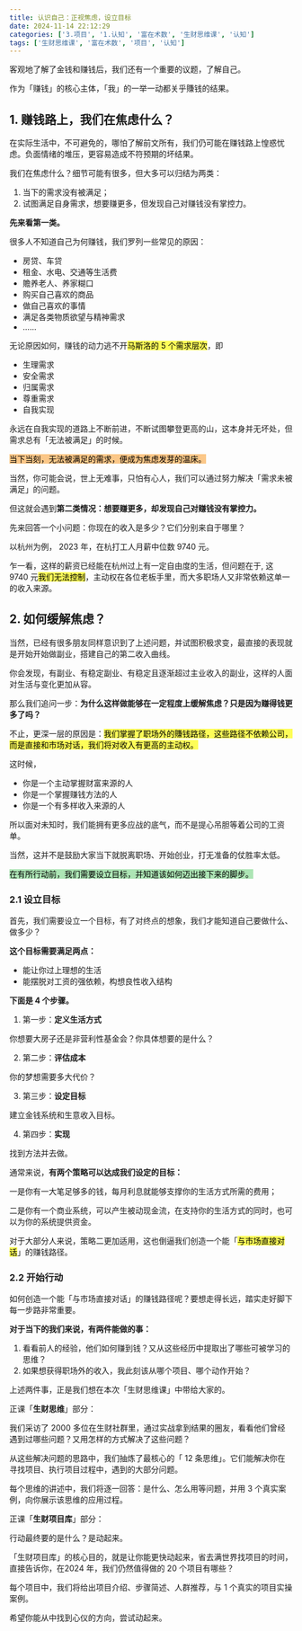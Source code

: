 ```yaml
---
title: 认识自己：正视焦虑，设立目标
date: 2024-11-14 22:12:29
categories: ['3.项目', '1.认知', '富在术数', '生财思维课', '认知']
tags: ['生财思维课', '富在术数', '项目', '认知']
---
```


客观地了解了金钱和赚钱后，我们还有一个重要的议题，了解自己。

作为「赚钱」的核心主体，「我」的一举一动都关乎賺钱的结果。
  
  
## 1. 赚钱路上，我们在焦虑什么？

在实际生活中，不可避免的，哪怕了解前文所有，我们仍可能在赚钱路上惶惑忧虑。负面情绪的堆压，更容易造成不符预期的坏结果。

我们在焦虑什么？细节可能有很多，但大多可以归结为两类：

1. 当下的需求没有被满足；
2. 试图满足自身需求，想要赚更多，但发现自己对赚钱没有掌控力。

**先来看第一类。**

很多人不知道自己为何赚钱，我们罗列一些常见的原因：
- 房贷、车贷
- 租金、水电、交通等生活费
- 贍养老人、养家糊口
- 购买自己喜欢的商品
- 做自己喜欢的事情
- 满足各类物质欲望与精神需求
- ......

无论原因如何，赚钱的动力逃不开<mark style="background: #fefe00A6;">马斯洛的 5 个需求层次</mark>，即
- 生理需求
- 安全需求
- 归属需求
- 尊重需求
- 自我实现

永远在自我实现的道路上不断前进，不断试图攀登更高的山，这本身并无坏处，但需求总有「无法被满足」的时候。

<mark style="background: #fbab4bA6;">当下当刻，无法被满足的需求，便成为焦虑发芽的温床。</mark>

当然，你可能会说，世上无难事，只怕有心人，我们可以通过努力解决「需求未被满足」的问题。

但这就会遇到**第二类情况：想要赚更多，却发现自己对赚钱没有掌控力。**

先来回答一个小问题：你现在的收入是多少？它们分别来自于哪里？

以杭州为例， 2023 年，在杭打工人月薪中位数 9740 元。

乍一看，这样的薪资已经能在杭州过上有一定自由度的生活，但问题在于, 这 9740 元<mark style="background: #fefe00A6;">我们无法控制</mark>，主动权在各位老板手里，而大多职场人又非常依赖这单一的收入来源。
  
  
## 2. 如何缓解焦虑？

当然，已经有很多朋友同样意识到了上述问题，并试图积极求变，最直接的表现就是开始开始做副业，搭建自己的第二收入曲线。

你会发现，有副业、有稳定副业、有稳定且逐渐超过主业收入的副业，这样的人面对生活与变化更加从容。

那么我们追问一步：**为什么这样做能够在一定程度上缓解焦虑？只是因为赚得钱更多了吗？**

不止，更深一层的原因是：<mark style="background: #fefe00A6;">我们掌握了职场外的賺钱路径，这些路径不依赖公司，而是直接和市场对话，我们将对收入有更高的主动权。</mark>

这时候，
- 你是一个主动掌握财富来源的人
- 你是一个掌握赚钱方法的人
- 你是一个有多样收入来源的人

所以面对未知时，我们能拥有更多应战的底气，而不是提心吊胆等着公司的工资单。

当然，这并不是鼓励大家当下就脱离职场、开始创业，打无准备的仗胜率太低。

<mark style="background: #83d98fA6;">在有所行动前，我们需要设立目标，并知道该如何迈出接下来的脚步。</mark>
  
  
### 2.1 设立目标

首先，我们需要设立一个目标，有了对终点的想象，我们才能知道自己要做什么、做多少？

**这个目标需要满足两点：**
- 能让你过上理想的生活
- 能摆脱对工资的强依赖，构想良性收入结构

**下面是 4 个步骤。**

1. 第一步：**定义生活方式**

你想要大房子还是非营利性基金会？你具体想要的是什么？

2. 第二步：**评估成本**

你的梦想需要多大代价？

3. 第三步：**设定目标**

建立金钱系统和生意收入目标。

4. 第四步：**实现**

找到方法并去做。

通常来说，**有两个策略可以达成我们设定的目标：**

一是你有一大笔足够多的钱，每月利息就能够支撑你的生活方式所需的费用；

二是你有一个商业系统，可以产生被动现金流，在支持你的生活方式的同时，也可以为你的系统提供资金。

对于大部分人来说，策略二更加适用，这也倒逼我们创造一个能「<mark style="background: #fefe00A6;">与市场直接对话</mark>」的赚钱路径。
  
  
### 2.2 开始行动

如何创造一个能「与市场直接对话」的赚钱路径呢？要想走得长远，踏实走好脚下每一步路非常重要。

**对于当下的我们来说，有两件能做的事：**

1. 看看前人的经验，他们如何赚到钱？又从这些经历中提取出了哪些可被学习的思维？
2. 如果想获得职场外的收入，我此刻该从哪个项目、哪个动作开始？

上述两件事，正是我们想在本次「生财思维课」中带给大家的。

正课「**生财思维**」部分：

我们采访了 2000 多位在生财社群里，通过实战拿到结果的圈友，看看他们曾经遇到过哪些问题？又用怎样的方式解决了这些问题？

从这些解决问题的思路中，我们抽炼了最核心的「 12 条思维」。它们能解决你在寻找项目、执行项目过程中，遇到的大部分问题。

每个思维的讲述中，我们将逐一回答：是什么、怎么用等问题，并用 3 个真实案例，向你展示该思维的应用过程。

正课「**生财项目库**」部分：

行动最终要的是什么？是动起来。

「生财项目库」的核心目的，就是让你能更快动起来，省去满世界找项目的时间，直接告诉你，在2024 年，我们仍然值得做的 20 个项目有哪些？

每个项目中，我们将给出项目介绍、步骤简述、人群推荐，与 1 个真实的项目实操案例。

希望你能从中找到心仪的方向，尝试动起来。
